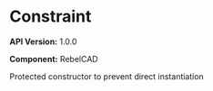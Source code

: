 # Constraint

**API Version:** 1.0.0

**Component:** RebelCAD

Protected constructor to prevent direct instantiation

